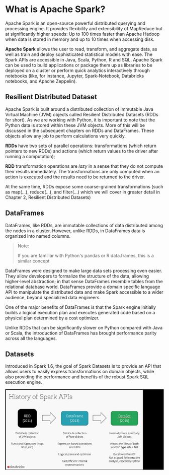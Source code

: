# What is Apache Spark?

Apache Spark is an open-source powerful distributed querying and processing engine. It provides flexibility and extensibility of MapReduce but at significantly higher speeds: Up to 100 times faster than Apache Hadoop when data is stored in memory and up to 10 times when accessing disk.

**Apache Spark** allows the user to read, transform, and aggregate data, as well as train and deploy sophisticated statistical models with ease. The Spark APIs are accessible in Java, Scala, Python, R and SQL. Apache Spark can be used to build applications or package them up as libraries to be deployed on a cluster or perform quick analytics interactively through notebooks (like, for instance, Jupyter, Spark-Notebook, Databricks notebooks, and Apache Zeppelin).

## Resilient Distributed Dataset

Apache Spark is built around a distributed collection of immutable Java Virtual Machine (JVM) objects called Resilient Distributed Datasets (RDDs for short). As we are working with Python, it is important to note that the Python data is stored within these JVM objects. More of this will be discussed in the subsequent chapters on RDDs and DataFrames. These objects allow any job to perform calculations very quickly.

**RDDs** have two sets of parallel operations: transformations (which return pointers to new RDDs) and actions (which return values to the driver after running a computation);

**RDD** transformation operations are _lazy_ in a sense that they do not compute their results immediately. The transformations are only computed when an action is executed and the results need to be returned to the driver.

At the same time, RDDs expose some coarse-grained transformations (such as map(...), reduce(...), and filter(...) which we will cover in greater detail in Chapter 2, Resilient Distributed Datasets)
## DataFrames

DataFrames, like RDDs, are immutable collections of data distributed among the nodes in a cluster. However, unlike RDDs, in DataFrames data is organized into named columns.

> Note: 
> 
> If you are familiar with Python's pandas or R data.frames, this is a similar concept


DataFrames were designed to make large data sets processing even easier. They allow developers to formalize the structure of the data, allowing higher-level abstraction; in that sense DataFrames resemble tables from the relational database world. DataFrames provide a domain specific language API to manipulate the distributed data and make Spark accessible to a wider audience, beyond specialized data engineers.

One of the major benefits of DataFrames is that the Spark engine initially builds a logical execution plan and executes generated code based on a physical plan determined by a cost optimizer. 

Unlike RDDs that can be significantly slower on Python compared with Java or Scala, the introduction of DataFrames has brought performance parity across all the languages.

## Datasets
 
Introduced in Spark 1.6, the goal of Spark Datasets is to provide an API that allows users to easily express transformations on domain objects, while also providing the performance and benefits of the robust Spark SQL execution engine.


<p align="center">
<img src="assets/img.png">
</p>